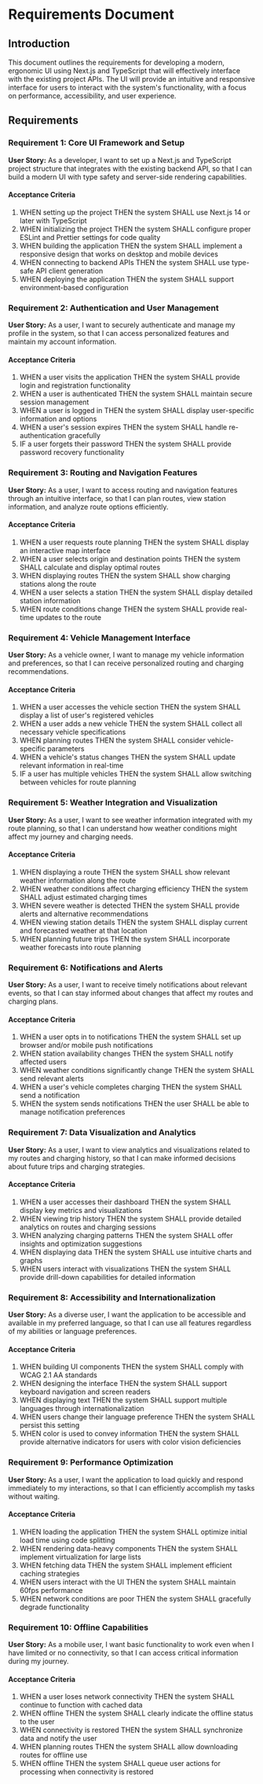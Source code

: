 # Requirements Document

## Introduction

This document outlines the requirements for developing a modern, ergonomic UI using Next.js and TypeScript that will effectively interface with the existing project APIs. The UI will provide an intuitive and responsive interface for users to interact with the system's functionality, with a focus on performance, accessibility, and user experience.

## Requirements

### Requirement 1: Core UI Framework and Setup

**User Story:** As a developer, I want to set up a Next.js and TypeScript project structure that integrates with the existing backend API, so that I can build a modern UI with type safety and server-side rendering capabilities.

#### Acceptance Criteria

1. WHEN setting up the project THEN the system SHALL use Next.js 14 or later with TypeScript
2. WHEN initializing the project THEN the system SHALL configure proper ESLint and Prettier settings for code quality
3. WHEN building the application THEN the system SHALL implement a responsive design that works on desktop and mobile devices
4. WHEN connecting to backend APIs THEN the system SHALL use type-safe API client generation
5. WHEN deploying the application THEN the system SHALL support environment-based configuration

### Requirement 2: Authentication and User Management

**User Story:** As a user, I want to securely authenticate and manage my profile in the system, so that I can access personalized features and maintain my account information.

#### Acceptance Criteria

1. WHEN a user visits the application THEN the system SHALL provide login and registration functionality
2. WHEN a user is authenticated THEN the system SHALL maintain secure session management
3. WHEN a user is logged in THEN the system SHALL display user-specific information and options
4. WHEN a user's session expires THEN the system SHALL handle re-authentication gracefully
5. IF a user forgets their password THEN the system SHALL provide password recovery functionality

### Requirement 3: Routing and Navigation Features

**User Story:** As a user, I want to access routing and navigation features through an intuitive interface, so that I can plan routes, view station information, and analyze route options efficiently.

#### Acceptance Criteria

1. WHEN a user requests route planning THEN the system SHALL display an interactive map interface
2. WHEN a user selects origin and destination points THEN the system SHALL calculate and display optimal routes
3. WHEN displaying routes THEN the system SHALL show charging stations along the route
4. WHEN a user selects a station THEN the system SHALL display detailed station information
5. WHEN route conditions change THEN the system SHALL provide real-time updates to the route

### Requirement 4: Vehicle Management Interface

**User Story:** As a vehicle owner, I want to manage my vehicle information and preferences, so that I can receive personalized routing and charging recommendations.

#### Acceptance Criteria

1. WHEN a user accesses the vehicle section THEN the system SHALL display a list of user's registered vehicles
2. WHEN a user adds a new vehicle THEN the system SHALL collect all necessary vehicle specifications
3. WHEN planning routes THEN the system SHALL consider vehicle-specific parameters
4. WHEN a vehicle's status changes THEN the system SHALL update relevant information in real-time
5. IF a user has multiple vehicles THEN the system SHALL allow switching between vehicles for route planning

### Requirement 5: Weather Integration and Visualization

**User Story:** As a user, I want to see weather information integrated with my route planning, so that I can understand how weather conditions might affect my journey and charging needs.

#### Acceptance Criteria

1. WHEN displaying a route THEN the system SHALL show relevant weather information along the route
2. WHEN weather conditions affect charging efficiency THEN the system SHALL adjust estimated charging times
3. WHEN severe weather is detected THEN the system SHALL provide alerts and alternative recommendations
4. WHEN viewing station details THEN the system SHALL display current and forecasted weather at that location
5. WHEN planning future trips THEN the system SHALL incorporate weather forecasts into route planning

### Requirement 6: Notifications and Alerts

**User Story:** As a user, I want to receive timely notifications about relevant events, so that I can stay informed about changes that affect my routes and charging plans.

#### Acceptance Criteria

1. WHEN a user opts in to notifications THEN the system SHALL set up browser and/or mobile push notifications
2. WHEN station availability changes THEN the system SHALL notify affected users
3. WHEN weather conditions significantly change THEN the system SHALL send relevant alerts
4. WHEN a user's vehicle completes charging THEN the system SHALL send a notification
5. WHEN the system sends notifications THEN the user SHALL be able to manage notification preferences

### Requirement 7: Data Visualization and Analytics

**User Story:** As a user, I want to view analytics and visualizations related to my routes and charging history, so that I can make informed decisions about future trips and charging strategies.

#### Acceptance Criteria

1. WHEN a user accesses their dashboard THEN the system SHALL display key metrics and visualizations
2. WHEN viewing trip history THEN the system SHALL provide detailed analytics on routes and charging sessions
3. WHEN analyzing charging patterns THEN the system SHALL offer insights and optimization suggestions
4. WHEN displaying data THEN the system SHALL use intuitive charts and graphs
5. WHEN users interact with visualizations THEN the system SHALL provide drill-down capabilities for detailed information

### Requirement 8: Accessibility and Internationalization

**User Story:** As a diverse user, I want the application to be accessible and available in my preferred language, so that I can use all features regardless of my abilities or language preferences.

#### Acceptance Criteria

1. WHEN building UI components THEN the system SHALL comply with WCAG 2.1 AA standards
2. WHEN designing the interface THEN the system SHALL support keyboard navigation and screen readers
3. WHEN displaying text THEN the system SHALL support multiple languages through internationalization
4. WHEN users change their language preference THEN the system SHALL persist this setting
5. WHEN color is used to convey information THEN the system SHALL provide alternative indicators for users with color vision deficiencies

### Requirement 9: Performance Optimization

**User Story:** As a user, I want the application to load quickly and respond immediately to my interactions, so that I can efficiently accomplish my tasks without waiting.

#### Acceptance Criteria

1. WHEN loading the application THEN the system SHALL optimize initial load time using code splitting
2. WHEN rendering data-heavy components THEN the system SHALL implement virtualization for large lists
3. WHEN fetching data THEN the system SHALL implement efficient caching strategies
4. WHEN users interact with the UI THEN the system SHALL maintain 60fps performance
5. WHEN network conditions are poor THEN the system SHALL gracefully degrade functionality

### Requirement 10: Offline Capabilities

**User Story:** As a mobile user, I want basic functionality to work even when I have limited or no connectivity, so that I can access critical information during my journey.

#### Acceptance Criteria

1. WHEN a user loses network connectivity THEN the system SHALL continue to function with cached data
2. WHEN offline THEN the system SHALL clearly indicate the offline status to the user
3. WHEN connectivity is restored THEN the system SHALL synchronize data and notify the user
4. WHEN planning routes THEN the system SHALL allow downloading routes for offline use
5. WHEN offline THEN the system SHALL queue user actions for processing when connectivity is restored